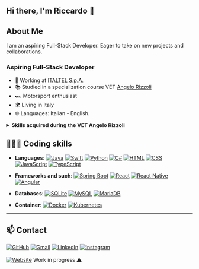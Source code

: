 ## Hi there, I'm Riccardo 🦀

## About Me
I am an aspiring Full-Stack Developer. Eager to take on new projects and collaborations.

### Aspiring Full-Stack Developer

- 💼 Working at [ITALTEL S.p.A.](https://www.italtel.com/)
- 📚 Studied in a specialization course VET [Angelo Rizzoli](https://www.itsrizzoli.it/en/home-en/)
- 🏎️ Motorsport enthusiast
- 🌍 Living in Italy
- 🌐 Languages: Italian - English.


<details>
<summary><b>Skills acquired during the VET Angelo Rizzoli</b></summary>
<p></p>
<details>
  <summary><b>UFS (Technical skills)</b></summary>
  <ul>
    <p></p>
    <li><b>Operating Systems and competition management</b></li>
    <li><b>Computer networks and distributed computing</b></li>
    <li><b>Algorithms and Data Structures</b></li>
    <li><b>Basic Java programming and development tools</b></li>
    <li><b>Database and data analysis</b></li>
    <li><b>Java programming - Advanced</b></li>
    <li><b>Human-machine interaction</b></li>
    <li><b>Web development basics Front-end</b></li>
    <li><b>Framework for the Web Front End development</b></li>
    <li><b>Angular for Web development</b></li>
    <li><b>Design and Development</b></li>
    <li><b>Development for Windows applications</b></li>
    <li><b>Design and Development for Android</b></li>
    <li><b>Design and Development for iOS</b></li>
    <li><b>Spring Boot Backend</b></li>
    <li><b>Legal computing for developers</b></li>
  </ul>
</details>
<details>
  <summary><b>UFT (Soft skills)</b></summary>
  <ul>
    <p></p>
    <li><b>Personal effectiveness and behavioural style</b></li>
    <li><b>Data protection, digital law, digital transformation and blockchain</b></li>
    <li><b>Commercial law, employment law and GDPR</b></li>
    <li><b>Economics and business organization</b></li>
    <li><b>Quality, environment, health and safety at work</b></li>
    <li><b>Project Management - Agile</b></li>
    <li><b>English language and micro languages</b></li>
    <li><b>Problem solving and design thinking</b></li>
    <li><b>Communication, interpersonal skills and team building</b></li>
    <li><b>Personal branding and work orientation</b></li>
    <li><b>Team Working</b></li>
  </ul>
</details>
</details>

## 🧑🏽‍💻 Coding skills

- **Languages**: 
  [![Java](https://img.shields.io/badge/Java-007396?logo=java&logoColor=white)](https://en.wikipedia.org/wiki/Java_(programming_language)) 
  [![Swift](https://img.shields.io/badge/Swift-F05138?logo=Swift&logoColor=white)](https://en.wikipedia.org/wiki/Swift_(programming_language)) 
  [![Python](https://img.shields.io/badge/Python-3776AB?logo=python&logoColor=white)](https://en.wikipedia.org/wiki/Python_(programming_language)) 
  [![C#](https://img.shields.io/badge/C%23-239120?logo=csharp&logoColor=white)](https://en.wikipedia.org/wiki/C_Sharp_(programming_language)) 
  [![HTML](https://img.shields.io/badge/HTML-E34F26?logo=html5&logoColor=white)](https://en.wikipedia.org/wiki/HTML) 
  [![CSS](https://img.shields.io/badge/CSS-1572B6?logo=css3&logoColor=white)](https://en.wikipedia.org/wiki/CSS) 
  [![JavaScript](https://img.shields.io/badge/JavaScript-F7DF1E?logo=javascript&logoColor=black)](https://en.wikipedia.org/wiki/JavaScript) 
  [![TypeScript](https://img.shields.io/badge/TypeScript-3178C6?logo=typescript&logoColor=white)](https://en.wikipedia.org/wiki/TypeScript) 

- **Frameworks and such**: 
  [![Spring Boot](https://img.shields.io/badge/Spring%20Boot-6DB33F?logo=springboot&logoColor=fff)](https://en.wikipedia.org/wiki/Spring_Boot) 
  [![React](https://img.shields.io/badge/React-61DAFB?logo=react&logoColor=black)](https://en.wikipedia.org/wiki/React_(software)) 
  [![React Native](https://img.shields.io/badge/React_Native-20232A?logo=react&logoColor=61DAFB)](https://en.wikipedia.org/wiki/React_Native) 
  [![Angular](https://img.shields.io/badge/Angular-E23237?logo=angular&logoColor=white)](https://en.wikipedia.org/wiki/Angular_(web_framework)) 

- **Databases**: 
  [![SQLite](https://img.shields.io/badge/SQLite-003B57?logo=sqlite&logoColor=white)](https://en.wikipedia.org/wiki/SQLite) 
  [![MySQL](https://img.shields.io/badge/MySQL-4479A1?logo=mysql&logoColor=white)](https://en.wikipedia.org/wiki/MySQL) 
  [![MariaDB](https://img.shields.io/badge/MariaDB-003545?logo=mariadb&logoColor=white)](https://en.wikipedia.org/wiki/MariaDB) 

- **Container**: 
  [![Docker](https://img.shields.io/badge/Docker-2496ED?logo=docker&logoColor=fff)](https://en.wikipedia.org/wiki/Docker_(software)) 
  [![Kubernetes](https://img.shields.io/badge/Kubernetes-326CE5?logo=kubernetes&logoColor=fff)](https://en.wikipedia.org/wiki/Kubernetes) 

---

## 📫 Contact

[![GitHub](https://img.shields.io/badge/GitHub-%23121011.svg?logo=github&logoColor=white)](https://github.com/RiccardoSilvestri)
[![Gmail](https://img.shields.io/badge/Gmail-D14836?logo=gmail&logoColor=white)](mailto:r.silvestri04@gmail.com)
[![LinkedIn](https://custom-icon-badges.demolab.com/badge/LinkedIn-0A66C2?logo=linkedin-white&logoColor=fff)](https://www.linkedin.com/in/riccardo-silvestri-477767171/)
[![Instagram](https://img.shields.io/badge/Instagram-%23E4405F.svg?logo=Instagram&logoColor=white)](https://www.instagram.com/riccardo.silvestri.it/)
<br><br> [![Website](https://img.shields.io/website-up-down-green-red/http/NOTAWORKINGLINK.com.svg)](http://riccardosilvestri.com/) Work in progress ⚠ 

